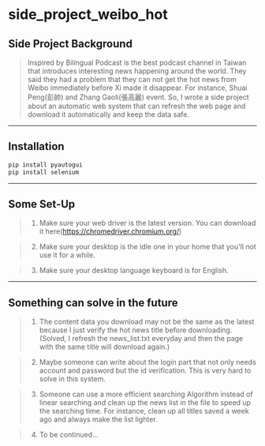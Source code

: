 # side_project_weibo_hot

## Side Project Background
> Inspired by Bilingual Podcast is the best podcast channel in Taiwan that introduces interesting news happening around the world. They said they had a problem that they can not get the hot news from Weibo immediately before Xi made it disappear. For instance, Shuai Peng(彭帥) and Zhang Gaoli(張高麗) event. So, I wrote a side project about an automatic web system that can refresh the web page and download it automatically and keep the data safe.
> 

***

## Installation
```bash
pip install pyautogui
pip install selenium
```

***

## Some Set-Up
> 1. Make sure your web driver is the latest version. You can download it here(https://chromedriver.chromium.org/)

> 2. Make sure your desktop is the idle one in your home that you'll not use it for a while.

> 3. Make sure your desktop language keyboard is for English.

***

## Something can solve in the future
> 1. The content data you download may not be the same as the latest because I just verify the hot news title before downloading.(Solved, I refresh the news_list.txt everyday and then the page with the same title will download again.)

> 2. Maybe someone can write about the login part that not only needs account and password but the id verification. This is very hard to solve in this system.

> 3. Someone can use a more efficient searching Algorithm instead of linear searching and clean up the news list in the file to speed up the searching time. For instance, clean up all titles saved a week ago and always make the list lighter.

> 4. To be continued...

